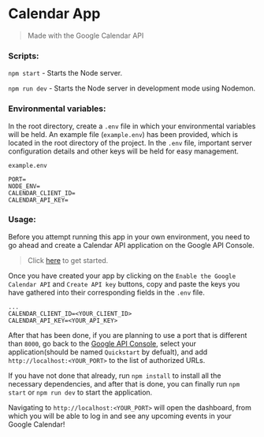 # Calendar App

> Made with the Google Calendar API

### Scripts:

`npm start` - Starts the Node server.

`npm run dev` - Starts the Node server in development mode using Nodemon.

### Environmental variables:

In the root directory, create a `.env` file in which your environmental variables will be held.
An example file (`example.env`) has been provided, which is located in the root directory of the project. In the `.env` file, important server configuration details and other keys will be held for easy management.

`example.env`

```env
PORT=
NODE_ENV=
CALENDAR_CLIENT_ID=
CALENDAR_API_KEY=
```

### Usage:

Before you attempt running this app in your own environment, you need to go ahead and create a Calendar API application on the Google API Console. 

> Click [here](https://developers.google.com/calendar/quickstart/js) to get started.

Once you have created your app by clicking on the `Enable the Google Calendar API` and `Create API key` buttons, copy and paste the keys you have gathered into their corresponding fields in the `.env` file.

```env
...
CALENDAR_CLIENT_ID=<YOUR_CLIENT_ID>
CALENDAR_API_KEY=<YOUR_API_KEY>
```

After that has been done, if you are planning to use a port that is different than `8000`, go back to the [Google API Console](https://console.developers.google.com/), select your application(should be named `Quickstart` by defualt), and add `http://localhost:<YOUR_PORT>` to the list of authorized URLs.

If you have not done that already, run `npm install` to install all the necessary dependencies, and after that is done, you can finally run `npm start` or `npm run dev` to start the application.

Navigating to `http://localhost:<YOUR_PORT>` will open the dashboard, from which you will be able to log in and see any upcoming events in your Google Calendar!